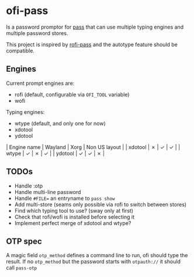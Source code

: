 # ofi-pass

Is a password promptor for [pass](http://zx2c4.com/projects/password-store/) that can use multiple typing engines and multiple password stores.

This project is inspired by [rofi-pass](https://github.com/carnager/rofi-pass) and the autotype feature should be compatible.


## Engines

Current prompt engines are:
- rofi (default, configurable via `OFI_TOOL` variable)
- wofi

Typing engines:
- wtype (default, and only one for now)
- xdotool
- ydotool

| Engine name | Wayland | Xorg | Non US layout |
| xdotool     | ✗       | ✓    | ✓             |
| wtype       | ✓       | ✗    | ✓             |
| ydotool     | ✓       | ✓    | ✗             |


## TODOs

- Handle :otp
- Handle multi-line password
- Handle `#FILE=` an entryname to `pass show`
- Add multi-store (seams only possible via rofi to switch between stores)
- Find which typing tool to use? (sway only at first)
- Check that rofi/wofi is installed before selecting it
- Implement perfect merge of xdotool and wtype?


## OTP spec

A magic field `otp_method` defines a command line to run, ofi should type the result.
If no `otp_method` but the password starts with `otpauth://` it should call `pass-otp`

